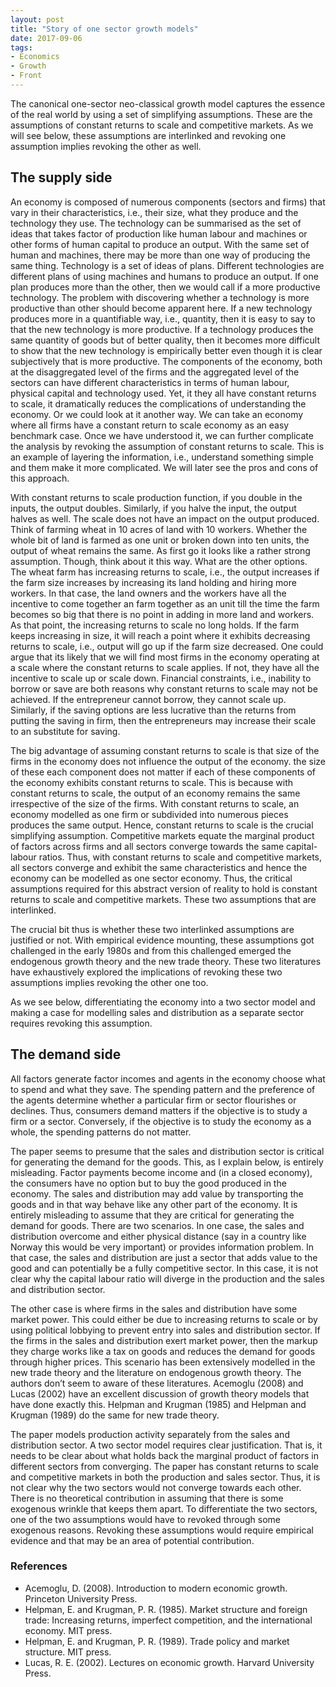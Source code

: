 ```yaml
---
layout: post
title: "Story of one sector growth models"
date: 2017-09-06
tags:
- Economics
- Growth
- Front
---
```



The canonical one-sector neo-classical growth model captures the essence of the real world by using a set of simplifying assumptions. These are the assumptions of constant returns to scale and competitive markets. As we will see below, these assumptions are interlinked and revoking one assumption implies revoking the other as well. 

## The supply side

An economy is composed of numerous components (sectors and firms) that vary in their characteristics, i.e., their size, what they produce and the technology they use. The technology can be summarised as the set of ideas that takes factor of production like human labour and machines or other forms of human capital to produce an output. With the same set of human and machines, there may be more than one way of producing the same thing. Technology is a set of ideas of plans. Different technologies are different plans of using machines and humans to produce an output. If one plan produces more than the other, then we would call if a more productive technology. The problem with discovering whether a technology is more productive than other should become apparent here. If a new technology produces more in a quantifiable way, i.e., quantity, then it is easy to say to that the new technology is more productive. If a technology produces the same quantity of goods but of better quality, then it becomes more difficult to show that the new technology is empirically better even though it is clear subjectively that is more productive. The components of the economy, both at the disaggregated level of the firms and the aggregated level of the sectors can have different characteristics in terms of human labour, physical capital and technology used. Yet, it they all have constant returns to scale, it dramatically reduces the complications of understanding the economy. Or we could look at it another way. We can take an economy where all firms have a constant return to scale economy as an easy benchmark case. Once we have understood it, we can further complicate the analysis by revoking the assumption of constant returns to scale. This is an example of layering the information, i.e., understand something simple and them make it more complicated. We will later see the pros and cons of this approach.

With constant returns to scale production function, if you double in the inputs, the output doubles. Similarly, if you halve the input, the output halves as well. The scale does not have an impact on the output produced. Think of farming wheat in 10 acres of land with 10 workers. Whether the whole bit of land is farmed as one unit or broken down into ten units, the output of wheat remains the same. As first go it looks like a rather strong assumption. Though, think about it this way. What are the other options. The wheat farm has increasing returns to scale, i.e., the output increases if the farm size increases by increasing its land holding and hiring more workers. In that case, the land owners and the workers have all the incentive to come together an  farm together as an unit till the time the farm becomes so big that there is no point in adding in more land and workers. As that point, the increasing returns to scale no long holds. If the farm keeps increasing in size, it will reach a point where it exhibits decreasing returns to scale, i.e., output will go up if the farm size decreased. One could argue that its likely that we will find most firms in the economy operating at a scale where the constant returns to scale applies. If not, they have all the incentive to scale up or scale down. Financial constraints, i.e., inability to borrow or save are both reasons why constant returns to scale may not be achieved. If the entrepreneur cannot borrow, they cannot scale up. Similarly, if the saving options are less lucrative than the returns from putting the saving in firm, then the entrepreneurs may increase their scale to an substitute for saving. 

<!-- Write up a restaurant and returns to scale analysis -->

The big advantage of assuming constant returns to scale is that size of the firms in the economy does not influence the output of the economy. 
the size of these each component does not matter if each of these components of the economy exhibits constant returns to scale. This is because with constant returns to scale, the output of an economy remains the same irrespective of the size of the firms. With constant returns to scale, an economy modelled as one firm or subdivided into numerous pieces produces the same output. Hence, constant returns to scale is the crucial simplifying assumption. Competitive markets equate the marginal product of factors across firms and all sectors converge towards the same capital-labour ratios. Thus, with constant returns to scale and competitive markets, all sectors converge and exhibit the same characteristics and hence the economy can be modelled as one sector economy. Thus, the critical assumptions required for this abstract version of reality to hold is constant returns to scale and competitive markets. These two assumptions that are interlinked.

The crucial bit thus is whether these two interlinked assumptions are justified or not. With empirical evidence mounting, these assumptions got challenged in the early 1980s and from this challenged emerged the endogenous growth theory and the new trade theory. These two literatures have exhaustively explored the implications of revoking these two assumptions implies revoking the other one too.

As we see below, differentiating the economy into a two sector model and making a case for modelling sales and distribution as a separate sector requires revoking this assumption.


## The demand side

All factors generate factor incomes and agents in the economy choose what to spend and what they save. The spending pattern and the preference of the agents determine whether a particular firm or sector flourishes or declines. Thus, consumers demand matters if the objective is to study a firm or a sector. Conversely, if the objective is to study the economy as a whole, the spending patterns do not matter.

The paper seems to presume that the sales and distribution sector is critical for generating the demand for the goods. This, as I explain below, is entirely misleading. Factor payments become income and (in a closed economy), the consumers have no option but to buy the good produced in the economy. The sales and distribution may add value by transporting the goods and in that way behave like any other part of the economy. It is entirely misleading to assume that they are critical for generating the demand for goods. There are two scenarios. In one case, the sales and distribution overcome and either physical distance (say in a country like Norway this would be very important) or provides information problem. In that case, the sales and distribution are just a sector that adds value to the good and can potentially be a fully competitive sector. In this case, it is not clear why the capital labour ratio will diverge in the production and the sales and distribution sector.

The other case is where firms in the sales and distribution have some market power. This could either be due to increasing returns to scale or by using political lobbying to prevent entry into sales and distribution sector. If the firms in the sales and distribution exert market power, then the markup they charge works like a tax on goods and reduces the demand for goods through higher prices. This scenario has been extensively modelled in the new trade theory and the literature on endogenous growth theory. The authors don’t seem to aware of these literatures. Acemoglu (2008) and Lucas (2002) have an excellent discussion of growth theory models that have done exactly this. Helpman and Krugman (1985) and Helpman and Krugman (1989) do the same for new trade theory.

The paper models production activity separately from the sales and distribution sector. A two sector model requires clear justification. That is, it needs to be clear about what holds back the marginal product of factors in different sectors from converging.
The paper has constant returns to scale and competitive markets in both the production and sales sector. Thus, it is not clear why the two sectors would not converge towards each other. There is no theoretical contribution in assuming that there is some exogenous wrinkle that keeps them apart. To differentiate the two sectors, one of the two assumptions would have to revoked through some exogenous reasons. Revoking these assumptions would require empirical evidence and that may be an area of potential contribution.


### References

* Acemoglu, D. (2008). Introduction to modern economic growth. Princeton University Press.
* Helpman, E. and Krugman, P. R. (1985). Market structure and foreign trade: Increasing returns, imperfect competition, and the international economy. MIT press.
* Helpman, E. and Krugman, P. R. (1989). Trade policy and market structure. MIT press. 
* Lucas, R. E. (2002). Lectures on economic growth. Harvard University Press.
